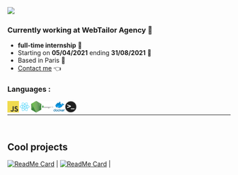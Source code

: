 ![](https://komarev.com/ghpvc/?username=alexandre-ohayon)

<!-- ... -->

### Currently working at WebTailor Agency :briefcase:
* **full-time internship** :briefcase:
* Starting on **05/04/2021** ending **31/08/2021** :calendar:
* Based in Paris :office:
* [Contact me](mailto:alexandre.ohayon@epitech.eu) :point_left:

### Languages :

<img align="left" alt="JavaScript" width="26px" src="https://raw.githubusercontent.com/github/explore/80688e429a7d4ef2fca1e82350fe8e3517d3494d/topics/javascript/javascript.png" />
<img align="left" alt="React" width="26px" src="https://raw.githubusercontent.com/github/explore/80688e429a7d4ef2fca1e82350fe8e3517d3494d/topics/react/react.png" />
<img align="left" alt="NodeJS" width="26px" src="https://raw.githubusercontent.com/github/explore/80688e429a7d4ef2fca1e82350fe8e3517d3494d/topics/nodejs/nodejs.png" />

<img align="left" alt="MongoDB" width="26px" src= "https://raw.githubusercontent.com/github/explore/80688e429a7d4ef2fca1e82350fe8e3517d3494d/topics/mongodb/mongodb.png" />

<img align="left" alt="Docker" width="26px" src="https://raw.githubusercontent.com/github/explore/80688e429a7d4ef2fca1e82350fe8e3517d3494d/topics/docker/docker.png" />

<img align="left" alt="Terminal" width="26px" src="https://raw.githubusercontent.com/github/explore/80688e429a7d4ef2fca1e82350fe8e3517d3494d/topics/terminal/terminal.png" />
<br />

---

<br />

Cool projects
---
[![ReadMe Card](https://github-readme-stats.vercel.app/api/pin/?username=alexandre-ohayon&repo=covid19&theme=dark)](https://github.com/alexandre-ohayon/covid19) |
[![ReadMe Card](https://github-readme-stats.vercel.app/api/pin/?username=alexandre-ohayon&repo=Amazon&theme=dark)](https://github.com/alexandre-ohayon/Amazon) |
